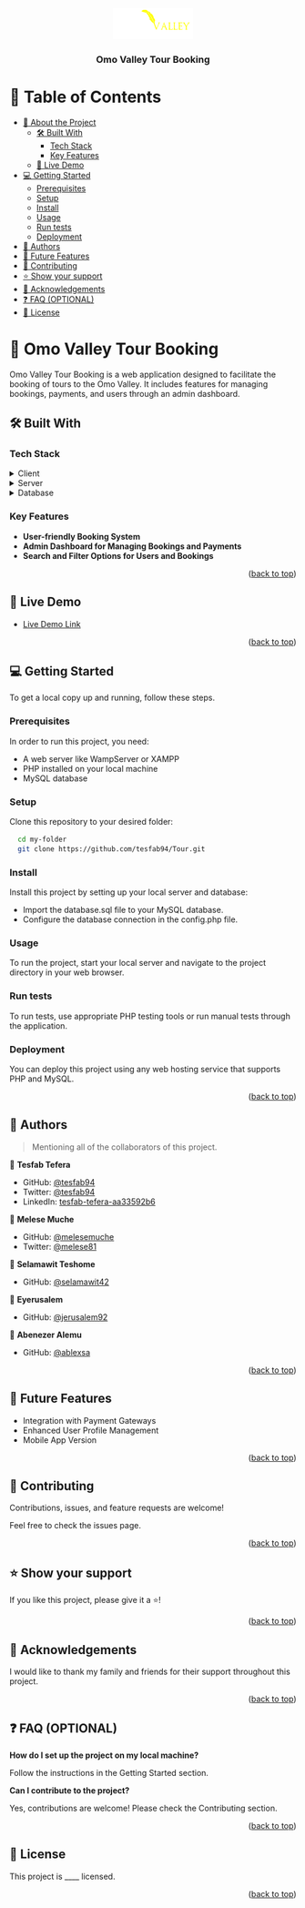 <a name="readme-top"></a>

<div align="center">
  <img src="omovalleylogo.png" alt="logo" width="140" height="auto" />
  <br/>

  <h3><b>Omo Valley Tour Booking</b></h3>

</div>

<!-- TABLE OF CONTENTS -->

# 📗 Table of Contents

- [📖 About the Project](#about-project)
  - [🛠 Built With](#built-with)
    - [Tech Stack](#tech-stack)
    - [Key Features](#key-features)
  - [🚀 Live Demo](#live-demo)
- [💻 Getting Started](#getting-started)
  - [Prerequisites](#prerequisites)
  - [Setup](#setup)
  - [Install](#install)
  - [Usage](#usage)
  - [Run tests](#run-tests)
  - [Deployment](#deployment)
- [👥 Authors](#authors)
- [🔭 Future Features](#future-features)
- [🤝 Contributing](#contributing)
- [⭐️ Show your support](#support)
- [🙏 Acknowledgements](#acknowledgements)
- [❓ FAQ (OPTIONAL)](#faq)
- [📝 License](#license)

<!-- PROJECT DESCRIPTION -->

# 📖 Omo Valley Tour Booking <a name="about-project"></a>

Omo Valley Tour Booking is a web application designed to facilitate the booking of tours to the Omo Valley. It includes features for managing bookings, payments, and users through an admin dashboard.

## 🛠 Built With <a name="built-with"></a>

### Tech Stack <a name="tech-stack"></a>

<details>
  <summary>Client</summary>
  <ul>
    <li><a href="https://developer.mozilla.org/en-US/docs/Web/HTML">HTML</a></li>
    <li><a href="https://developer.mozilla.org/en-US/docs/Web/CSS">CSS</a></li>
    <li><a href="https://developer.mozilla.org/en-US/docs/Web/JavaScript">JavaScript</a></li>
  </ul>
</details>

<details>
  <summary>Server</summary>
  <ul>
    <li><a href="https://www.php.net/">PHP</a></li>
  </ul>
</details>

<details>
  <summary>Database</summary>
  <ul>
    <li><a href="https://www.mysql.com/">MySQL</a></li>
  </ul>
</details>

<!-- Features -->

### Key Features <a name="key-features"></a>

- **User-friendly Booking System**
- **Admin Dashboard for Managing Bookings and Payments**
- **Search and Filter Options for Users and Bookings**

<p align="right">(<a href="#readme-top">back to top</a>)</p>

<!-- LIVE DEMO -->

## 🚀 Live Demo <a name="live-demo"></a>

- [Live Demo Link](https://omovalleytourbooking.com)

<p align="right">(<a href="#readme-top">back to top</a>)</p>

<!-- GETTING STARTED -->

## 💻 Getting Started <a name="getting-started"></a>

To get a local copy up and running, follow these steps.

### Prerequisites

In order to run this project, you need:

- A web server like WampServer or XAMPP
- PHP installed on your local machine
- MySQL database

### Setup

Clone this repository to your desired folder:

```sh
  cd my-folder
  git clone https://github.com/tesfab94/Tour.git
```
### Install
Install this project by setting up your local server and database:

- Import the database.sql file to your MySQL database.
- Configure the database connection in the config.php file.
### Usage
To run the project, start your local server and navigate to the project directory in your web browser.

### Run tests
To run tests, use appropriate PHP testing tools or run manual tests through the application.

### Deployment
You can deploy this project using any web hosting service that supports PHP and MySQL.

<p align="right">(<a href="#readme-top">back to top</a>)</p>
<!-- AUTHORS -->

## 👥 Authors <a name="authors"></a>

> Mentioning all of the collaborators of this project.

👤 **Tesfab Tefera**

- GitHub: [@tesfab94](https://github.com/githubhandle)
- Twitter: [@tesfab94](https://twitter.com/twitterhandle)
- LinkedIn: [tesfab-tefera-aa33592b6](https://linkedin.com/in/linkedinhandle)

👤 **Melese Muche**

- GitHub: [@melesemuche](https://github.com/githubhandle)
- Twitter: [@melese81](https://twitter.com/twitterhandle)
  
👤 **Selamawit Teshome**

- GitHub: [@selamawit42](https://github.com/githubhandle)
 
👤 **Eyerusalem**

- GitHub: [@jerusalem92](https://github.com/githubhandle)


👤 **Abenezer Alemu**

- GitHub: [@ablexsa](https://github.com/githubhandle)

<p align="right">(<a href="#readme-top">back to top</a>)</p>
<!-- FUTURE FEATURES -->

## 🔭 Future Features <a name="future-features"></a>

- Integration with Payment Gateways
- Enhanced User Profile Management
- Mobile App Version

<p align="right">(<a href="#readme-top">back to top</a>)</p>
<!-- CONTRIBUTING -->

## 🤝 Contributing <a name="contributing"></a>

Contributions, issues, and feature requests are welcome!

Feel free to check the issues page.
<p align="right">(<a href="#readme-top">back to top</a>)</p>
<!-- SUPPORT -->

## ⭐️ Show your support <a name="support"></a>
If you like this project, please give it a ⭐️!
<p align="right">(<a href="#readme-top">back to top</a>)</p>
<!-- ACKNOWLEDGEMENTS -->

## 🙏 Acknowledgements <a name="acknowledgements"></a>
I would like to thank my family and friends for their support throughout this project.

<p align="right">(<a href="#readme-top">back to top</a>)</p>
<!-- FAQ (optional) -->

## ❓ FAQ (OPTIONAL) <a name="faq"></a>
**How do I set up the project on my local machine?**

Follow the instructions in the Getting Started section.

**Can I contribute to the project?**

Yes, contributions are welcome! Please check the Contributing section.
<p align="right">(<a href="#readme-top">back to top</a>)</p>
<!-- LICENSE -->

## 📝 License <a name="license"></a>
This project is ____ licensed.

<p align="right">(<a href="#readme-top">back to top</a>)</p>
